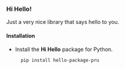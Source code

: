 ### Hi Hello!

Just a very nice library that says hello to you.

#### Installation
* Install the **Hi Hello** package for Python.

        pip install hello-package-pru
